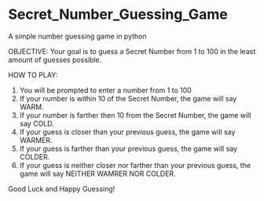 # Secret_Number_Guessing_Game
A simple number guessing game in python

OBJECTIVE:
Your goal is to guess a Secret Number from 1 to 100 in the least amount of guesses possible.

HOW TO PLAY:
1. You will be prompted to enter a number from 1 to 100
2. If your number is within 10 of the Secret Number, the game will say WARM.
3. If your number is farther then 10 from the Secret Number, the game will say COLD.
4. If your guess is closer than your previous guess, the game will say WARMER.
5. If your guess is farther than your previous guess, the game will say COLDER.
6. If your guess is neither closer nor farther than your previous guess, the game will say NEITHER WAMRER NOR COLDER.

Good Luck and Happy Guessing!
